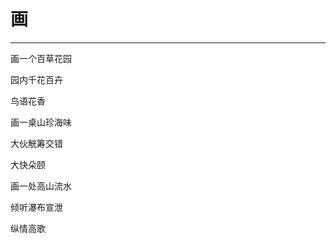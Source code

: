 <!--
 * @Author: 蔡鑫 1058360098@qq.com
 * @Date: 2024-05-29 14:36:09
 * @LastEditors: 蔡鑫 1058360098@qq.com
 * @LastEditTime: 2024-05-29 14:36:18
 * @FilePath: \docsify\docs\articles\poems\p65.md
 * @Description: 这是默认设置,请设置`customMade`, 打开koroFileHeader查看配置 进行设置: https://github.com/OBKoro1/koro1FileHeader/wiki/%E9%85%8D%E7%BD%AE
-->
# 画
---

画一个百草花园

园内千花百卉

鸟语花香

画一桌山珍海味

大伙觥筹交错

大快朵颐

画一处高山流水

倾听瀑布宣泄

纵情高歌